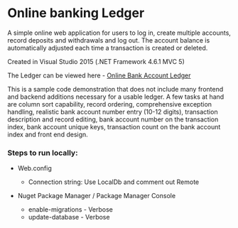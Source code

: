 <h1>Online banking Ledger</h1>


<p>A simple online web application for users to log in, create multiple accounts, record deposits and withdrawals and log out. The account
balance is automatically adjusted each time a transaction is created or deleted.</p>

<p>Created in Visual Studio 2015 (.NET Framework 4.6.1 MVC 5)</p>

<p>The Ledger can be viewed here - <a href="http://katefordledger.azurewebsites.net/">Online Bank Account Ledger</a></p>

<p>This is a sample code demonstration that does not include many frontend and backend additions necessary for a usable ledger. A few tasks at hand are column sort capability, record ordering, comprehensive exception handling, realistic bank account number entry (10-12 digits), transaction description and record editing, bank account number on the transaction index, bank account unique keys, transaction count on the bank account index and front end design.</p>

<h3>Steps to run locally:</h3>

 <ul>
 <li>Web.config</li>
   <ul>
    <li>Connection string: Use LocalDb and comment out Remote</li>
   </ul>
 </ul>
 
 <ul>
 <li>Nuget Package Manager / Package Manager Console</li>
   <ul>
    <li>enable-migrations - Verbose</li>
    <li>update-database - Verbose</li>
   </ul>
 </ul>
    

